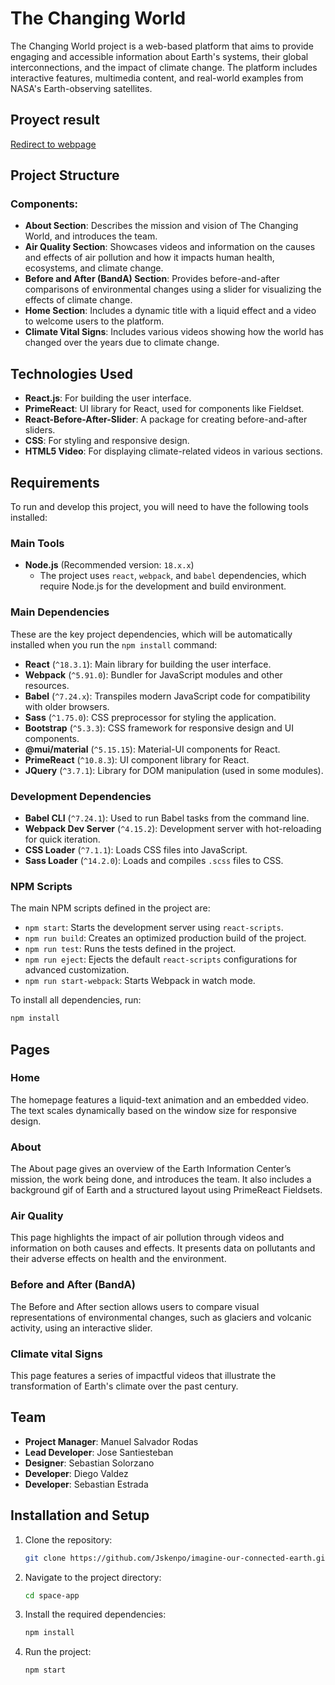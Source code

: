 
# The Changing World 

The Changing World project is a web-based platform that aims to provide engaging and accessible information about Earth's systems, their global interconnections, and the impact of climate change. The platform includes interactive features, multimedia content, and real-world examples from NASA's Earth-observing satellites.

## Proyect result

<a href='https://imagine-our-connected-earth.web.app'>Redirect to webpage</a>


## Project Structure

### Components:
- **About Section**: Describes the mission and vision of The Changing World, and introduces the team.
- **Air Quality Section**: Showcases videos and information on the causes and effects of air pollution and how it impacts human health, ecosystems, and climate change.
- **Before and After (BandA) Section**: Provides before-and-after comparisons of environmental changes using a slider for visualizing the effects of climate change.
- **Home Section**: Includes a dynamic title with a liquid effect and a video to welcome users to the platform.
- **Climate Vital Signs**: Includes various videos showing how the world has changed over the years due to climate change.

## Technologies Used

- **React.js**: For building the user interface.
- **PrimeReact**: UI library for React, used for components like Fieldset.
- **React-Before-After-Slider**: A package for creating before-and-after sliders.
- **CSS**: For styling and responsive design.
- **HTML5 Video**: For displaying climate-related videos in various sections.


## Requirements

To run and develop this project, you will need to have the following tools installed:

### Main Tools

- **Node.js** (Recommended version: `18.x.x`)
  - The project uses `react`, `webpack`, and `babel` dependencies, which require Node.js for the development and build environment.

### Main Dependencies

These are the key project dependencies, which will be automatically installed when you run the `npm install` command:

- **React** (`^18.3.1`): Main library for building the user interface.
- **Webpack** (`^5.91.0`): Bundler for JavaScript modules and other resources.
- **Babel** (`^7.24.x`): Transpiles modern JavaScript code for compatibility with older browsers.
- **Sass** (`^1.75.0`): CSS preprocessor for styling the application.
- **Bootstrap** (`^5.3.3`): CSS framework for responsive design and UI components.
- **@mui/material** (`^5.15.15`): Material-UI components for React.
- **PrimeReact** (`^10.8.3`): UI component library for React.
- **JQuery** (`^3.7.1`): Library for DOM manipulation (used in some modules).

### Development Dependencies

- **Babel CLI** (`^7.24.1`): Used to run Babel tasks from the command line.
- **Webpack Dev Server** (`^4.15.2`): Development server with hot-reloading for quick iteration.
- **CSS Loader** (`^7.1.1`): Loads CSS files into JavaScript.
- **Sass Loader** (`^14.2.0`): Loads and compiles `.scss` files to CSS.

### NPM Scripts

The main NPM scripts defined in the project are:

- `npm start`: Starts the development server using `react-scripts`.
- `npm run build`: Creates an optimized production build of the project.
- `npm run test`: Runs the tests defined in the project.
- `npm run eject`: Ejects the default `react-scripts` configurations for advanced customization.
- `npm run start-webpack`: Starts Webpack in watch mode.

To install all dependencies, run:

```bash
npm install
```

## Pages

### Home
The homepage features a liquid-text animation and an embedded video. The text scales dynamically based on the window size for responsive design.

### About
The About page gives an overview of the Earth Information Center’s mission, the work being done, and introduces the team. It also includes a background gif of Earth and a structured layout using PrimeReact Fieldsets.

### Air Quality
This page highlights the impact of air pollution through videos and information on both causes and effects. It presents data on pollutants and their adverse effects on health and the environment.

### Before and After (BandA)
The Before and After section allows users to compare visual representations of environmental changes, such as glaciers and volcanic activity, using an interactive slider.

### Climate vital Signs
This page features a series of impactful videos that illustrate the transformation of Earth's climate over the past century.

## Team

- **Project Manager**: Manuel Salvador Rodas
- **Lead Developer**: Jose Santiesteban
- **Designer**: Sebastian Solorzano
- **Developer**: Diego Valdez
- **Developer**: Sebastian Estrada

## Installation and Setup

1. Clone the repository:
   ```bash
   git clone https://github.com/Jskenpo/imagine-our-connected-earth.git
   ```
2. Navigate to the project directory:
   ```bash
   cd space-app
   ```
3. Install the required dependencies:
   ```bash
   npm install
   ```
4. Run the project:
   ```bash
   npm start
   ```

